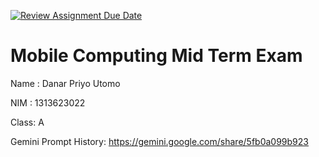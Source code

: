 [![Review Assignment Due Date](https://classroom.github.com/assets/deadline-readme-button-22041afd0340ce965d47ae6ef1cefeee28c7c493a6346c4f15d667ab976d596c.svg)](https://classroom.github.com/a/88Jgrsmc)
# Mobile Computing Mid Term Exam
Name : Danar Priyo Utomo

NIM  : 1313623022

Class: A

Gemini Prompt History: https://gemini.google.com/share/5fb0a099b923

